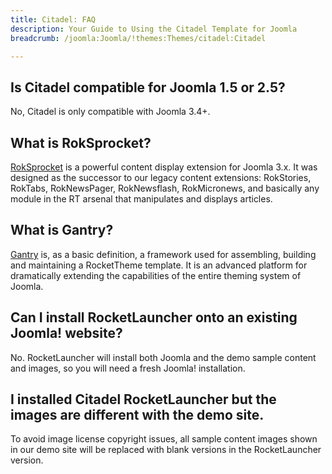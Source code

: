 ```yaml
---
title: Citadel: FAQ
description: Your Guide to Using the Citadel Template for Joomla
breadcrumb: /joomla:Joomla/!themes:Themes/citadel:Citadel

---
```


## Is Citadel compatible for Joomla 1.5 or 2.5?

No, Citadel is only compatible with Joomla 3.4+.

## What is RokSprocket?

[RokSprocket][roksprocket] is a powerful content display extension for Joomla 3.x. It was designed as the successor to our legacy content extensions: RokStories, RokTabs, RokNewsPager, RokNewsflash, RokMicronews, and basically any module in the RT arsenal that manipulates and displays articles.

## What is Gantry?

[Gantry][gantry] is, as a basic definition, a framework used for assembling, building and maintaining a RocketTheme template. It is an advanced platform for dramatically extending the capabilities of the entire theming system of Joomla.

## Can I install RocketLauncher onto an existing Joomla! website?

No. RocketLauncher will install both Joomla and the demo sample content and images, so you will need a fresh Joomla! installation.

## I installed Citadel RocketLauncher but the images are different with the demo site.

To avoid image license copyright issues, all sample content images shown in our demo site will be replaced with blank versions in the RocketLauncher version.

[gantry]: http://gantry.org/
[forum]: http://www.rockettheme.com/forum/joomla-template-citadel
[roksprocket]: http://www.rockettheme.com/joomla/extensions/roksprocket